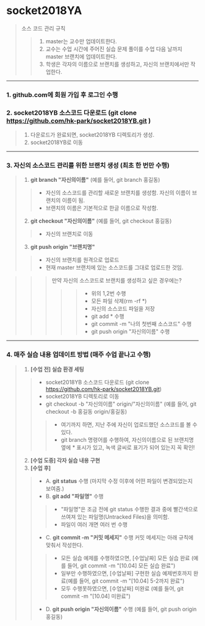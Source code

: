 # socket2018YA
> 소스 코드 관리 규칙
>> 1. master는 교수만 업데이트한다.
>> 2. 교수는 수업 시간에 주어진 실습 문제 풀이를 수업 다음 날까지 master 브랜치에 업데이트한다.
>> 3. 학생은 각자의 이름으로 브랜치를 생성하고, 자신의 브랜치에서만 작업한다. 
* * *
### 1. github.com에 회원 가입 후 로그인 수행
### 2. socket2018YB 소스코드 다운로드 (git clone https://github.com/hk-park/socket2018YB.git )
> 1) 다운로드가 완료되면, socket2018YB 디렉토리가 생성. 
> 2) socket2018YB로 이동
* * *
### 3. 자신의 소스코드 관리를 위한 브랜치 생성 (최초 한 번만 수행)
> 1) **git branch "자신의이름"** (예를 들어, git branch 홍길동)
>> * 자신의 소스코드를 관리할 새로운 브랜치를 생성함. 자신의 이름이 브랜치의 이름이 됨.
>> * 브랜치의 이름은 기본적으로 한글 이름으로 작성함. 
> 2) **git checkout "자신의이름"** (예를 들어, git checkout 홍길동)
>> * 자신의 브랜치로 이동
> 3) **git push origin "브랜치명"**
>> * 자신의 브랜치를 원격으로 업로드
>> * 현재 master 브랜치에 있는 소스코드를 그대로 업로드한 것임. 

>>> 만약 자신의 소스코드로 브랜치를 생성하고 싶은 경우에는? 
>>>>> * 위의 1,2번 수행
>>>>> * 모든 파일 삭제(rm -rf  *)
>>>>> * 자신의 소스코드 파일을 저장
>>>>> * git add *  수행
>>>>> * git commit -m "나의 첫번째 소스코드" 수행
>>>>> * git push origin "자신의이름" 수행
* * *
### 4. 매주 실습 내용 업데이트 방법 (매주 수업 끝나고 수행)
> 1) **[수업 전] 실습 환경 세팅**
>> * socket2018YB 소스코드 다운로드 (git clone https://github.com/hk-park/socket2018YB.git)
>> * socket2018YB 디렉토리로 이동
>> * git checkout -b "자신의이름" origin/"자신의이름" (예를 들어, git checkout -b 홍길동 origin/홍길동)
>>> - 여기까지 하면, 지난 주에 자신이 업로드했던 소스코드를 볼 수 있다.
>>> - git branch 명령어를 수행하여, 자신의이름으로 된 브랜치명 옆에 * 표시가 있고, 녹색 글씨로 표기가 되어 있는지 꼭 확인!
> 2) **[수업 도중] 각자 실습 내용 구현**
> 3) **[수업 후]**
>> + A. **git status** 수행 (마지막 수정 이후에 어떤 파일이 변경되었는지 보여줌.)
>> + B. **git add "파일명"** 수행 
>>> - "파일명"은 조금 전에 git status 수행한 결과 중에 빨간색으로 쓰여져 있는 파일명(Untracked Files)을 의미함.
>>> - 파일이 여러 개면 여러 번 수행 
>> + C. **git commit -m "커밋 메세지"** 수행
>> 커밋 메세지는 아래 규칙에 맞춰서 작성한다.
>>> * 모든 실습 예제를 수행하였으면, [수업날짜] 모든 실습 완료 (예를 들어, git commit -m "[10.04] 모든 실습 완료")
>>> * 일부만 수행하였으면, [수업날짜] 구현한 실습 예제번호까지 완료(예를 들어, git commit -m "[10.04] 5-2까지 완료")
>>> * 모두 수행못하였으면, [수업날짜] 미완료 (예를 들어, git commit -m "[10.04] 미완료")
>> + D. **git push origin "자신의이름"** 수행 (예를 들어, git push origin 홍길동)
